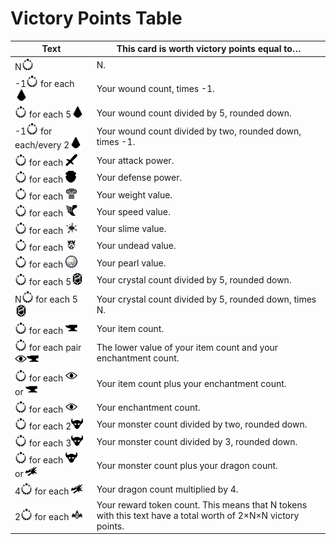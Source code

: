 # Victory Points Table
 
| Text                                                                                                  | This card is worth victory points equal to…                                                                  |
|-------------------------------------------------------------------------------------------------------|--------------------------------------------------------------------------------------------------------------|
| N![img.png](icons/score.png)                                                                          | N.                                                                                                           |
| -1![img.png](icons/score.png) for each ![img.png](icons/damage.png)                                   | Your wound count, times -1.                                                                                  |
| ![img.png](icons/score.png) for each 5![img.png](icons/damage.png)                                    | Your wound count divided by 5, rounded down.                                                                 |
| -1![img.png](icons/score.png) for each/every 2![img.png](icons/damage.png)                            | Your wound count divided by two, rounded down, times -1.                                                     |
| ![img.png](icons/score.png) for each ![img.png](icons/attack.png)                                     | Your attack power.                                                                                           |
| ![img.png](icons/score.png) for each ![img.png](icons/defense.png)                                    | Your defense power.                                                                                          |
| ![img.png](icons/score.png) for each ![img.png](icons/weight.png)                                     | Your weight value.                                                                                           |
| ![img.png](icons/score.png) for each ![img.png](icons/speed.png)                                      | Your speed value.                                                                                            |
| ![img.png](icons/score.png) for each ![img.png](icons/slime.png)                                      | Your slime value.                                                                                            |
| ![img.png](icons/score.png) for each ![img.png](icons/undead.png)                                     | Your undead value.                                                                                           |
| ![img.png](icons/score.png) for each ![img.png](icons/pearl.png)                                      | Your pearl value.                                                                                            |
| ![img.png](icons/score.png) for each 5![img.png](icons/crystal.png)                                   | Your crystal count divided by 5, rounded down.                                                               |
| N![img.png](icons/score.png) for each 5![img.png](icons/crystal.png)                                  | Your crystal count divided by 5, rounded down, times N.                                                      |
| ![img.png](icons/score.png) for each ![img.png](icons/item.png)                                       | Your item count.                                                                                             |
| ![img.png](icons/score.png) for each pair ![img.png](icons/enchantment.png)![img.png](icons/item.png) | The lower value of your item count and your enchantment count.                                               |
| ![img.png](icons/score.png) for each ![img.png](icons/enchantment.png) or ![img.png](icons/item.png)  | Your item count plus your enchantment count.                                                                 |
| ![img.png](icons/score.png) for each ![img.png](icons/enchantment.png)                                | Your enchantment count.                                                                                      |
| ![img.png](icons/score.png) for each 2![img.png](icons/monster.png)                                   | Your monster count divided by two, rounded down.                                                             |
| ![img.png](icons/score.png) for each 3![img.png](icons/monster.png)                                   | Your monster count divided by 3, rounded down.                                                               |
| ![img.png](icons/score.png) for each ![img.png](icons/monster.png) or ![img.png](icons/dragon.png)    | Your monster count plus your dragon count.                                                                   |
| 4![img.png](icons/score.png) for each ![img.png](icons/dragon.png)                                    | Your dragon count multiplied by 4.                                                                           |
| 2![img.png](icons/score.png) for each ![img.png](icons/reward.png)                                    | Your reward token count. This means that N tokens with this text have a total worth of 2×N×N victory points. |
